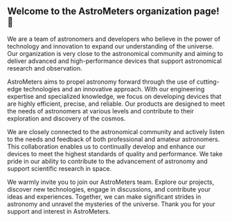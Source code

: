 ## Welcome to the **AstroMeters** organization page!  👋

We are a team of astronomers and developers who believe in the power of technology and innovation to expand our understanding of the universe. Our organization is very close to the astronomical community and aiming to deliver advanced and high-performance devices that support astronomical research and observation.

AstroMeters aims to propel astronomy forward through the use of cutting-edge technologies and an innovative approach. With our engineering expertise and specialized knowledge, we focus on developing devices that are highly efficient, precise, and reliable. Our products are designed to meet the needs of astronomers at various levels and contribute to their exploration and discovery of the cosmos.

We are closely connected to the astronomical community and actively listen to the needs and feedback of both professional and amateur astronomers. This collaboration enables us to continually develop and enhance our devices to meet the highest standards of quality and performance. We take pride in our ability to contribute to the advancement of astronomy and support scientific research in space.

We warmly invite you to join our AstroMeters team. Explore our projects, discover new technologies, engage in discussions, and contribute your ideas and experiences. Together, we can make significant strides in astronomy and unravel the mysteries of the universe. Thank you for your support and interest in AstroMeters.
